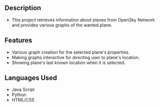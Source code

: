 ## Description
- This project retrieves information about planes from OpenSky Network and provides various graphs of the wanted plane.

## Features
- Various graph creation for the selected plane's properties. 
- Making graphs interactive for directing user to plane's location.
- Showing plane's last known location when it is selected.

## Languages Used
- Java Script
- Python
- HTML/CSS